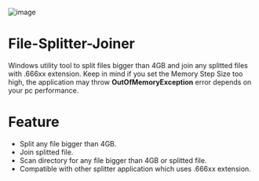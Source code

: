![image](https://user-images.githubusercontent.com/36906814/114573113-aca80d00-9caa-11eb-9c05-4aa8b64a2971.png)

# File-Splitter-Joiner
Windows utility tool to split files bigger than 4GB and join any splitted files with .666xx extension. Keep in mind if you set the Memory Step Size too high, the application may throw **OutOfMemoryException** error depends on your pc performance.

# Feature 
 - Split any file bigger than 4GB.
 - Join splitted file.
 - Scan directory for any file bigger than 4GB or splitted file.
 - Compatible with other splitter application which uses .666xx extension.

